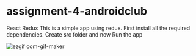 # assignment-4-androidclub

React Redux
This is a simple app using redux.
First install all the required dependencies.
Create src folder and now Run the app 

![ezgif com-gif-maker](https://user-images.githubusercontent.com/86487819/124347087-2d1e4000-dc00-11eb-9cc8-4207fe69c576.gif)
